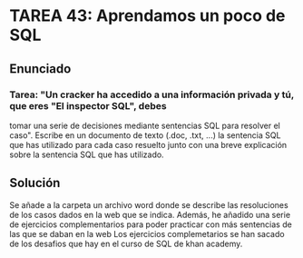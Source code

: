 # TAREA 43: Aprendamos un poco de SQL 

## Enunciado

### Tarea: "Un cracker ha accedido a una información privada y tú, que eres "El inspector SQL", debes
tomar una serie de decisiones mediante sentencias SQL para resolver el caso". Escribe en un
documento de texto (.doc, .txt, ...) la sentencia SQL que has utilizado para cada caso resuelto junto con
una breve explicación sobre la sentencia SQL que has utilizado. 

## Solución

Se añade a la carpeta un archivo word donde se describe las resoluciones de los casos dados en la web que se indica.
Además, he añadido una serie de ejercicios complementarios para poder practicar con más sentencias de las que se daban en la web
Los ejercicios complemetarios se han sacado de los desafios que hay en el curso de SQL de khan academy.

